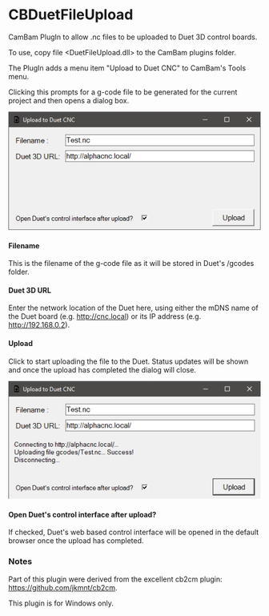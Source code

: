 # CBDuetFileUpload

CamBam PlugIn to allow .nc files to be uploaded to Duet 3D control boards.

To use, copy file <DuetFileUpload.dll> to the CamBam plugins folder.

The PlugIn adds a menu item "Upload to Duet CNC" to CamBam's Tools menu.

Clicking this prompts for a g-code file to be generated for the current project and then opens a dialog box.

![Dialog](/DuetFileUploadHMI.png)

#### Filename   
This is the filename of the g-code file as it will be stored in Duet's /gcodes folder. 

#### Duet 3D URL
Enter the network location of the Duet here, using either the mDNS name of the Duet board (e.g. http://cnc.local) or its IP address (e.g. http://192.168.0.2).

#### Upload
Click to start uploading the file to the Duet. Status updates will be shown and once the upload has completed the dialog will close.

![Success](/DuetFileUploadHMISuccess.png)

#### Open Duet's control interface after upload?
If checked, Duet's web based control interface will be opened in the default browser once the upload has completed.

### Notes
Part of this plugin were derived from the excellent cb2cm plugin: https://github.com/jkmnt/cb2cm.

This plugin is for Windows only.

